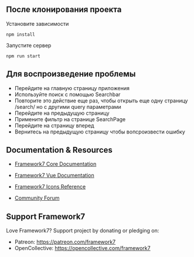 ## После клонирования проекта
Установите зависимости
```
npm install
```
Запустите сервер
```
npm run start
```

## Для воспроизведение проблемы

- Перейдите на главную страницу приложения
- Используйте поиск с помощью Searchbar
- Повторите это действие еще раз, чтобы открыть еще одну страницу /search/ но с другими query параметрами
- Перейдите на предыдущую страницу
- Примените фильтр на странице SearchPage
- Перейдите на страницу вперед
- Вернитесь на предыдущую страницу чтобы вопсроизвести ошибку 

## Documentation & Resources

* [Framework7 Core Documentation](https://framework7.io/docs/)
* [Framework7 Vue Documentation](https://framework7.io/vue/)


* [Framework7 Icons Reference](https://framework7.io/icons/)
* [Community Forum](https://forum.framework7.io)

## Support Framework7

Love Framework7? Support project by donating or pledging on:
- Patreon: https://patreon.com/framework7
- OpenCollective: https://opencollective.com/framework7
